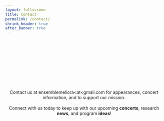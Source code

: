 ```yaml
---
layout: fullscreen
title: Contact
permalink: /contact/
shrink_header: true
after_banner: true
---
```


<div style="height: 8rem;"></div>

<div style="text-align: center; max-width: 800px; margin: 2rem auto;">
  <p>
    Contact us at ensemblemeliora&lt;at&ltgmail.com for appearances, concert information, and to support our mission. <br>
    <br>
    Connect with us today to keep up with our upcoming <strong>concerts</strong>, research <strong>news</strong>, and program <strong>ideas</strong>!
  </p>
</div>
